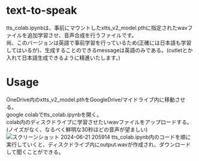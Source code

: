 # text-to-speak
tts_colab.ipynbは、事前にマウントしたxtts_v2_model.pthに指定されたwavファイルを追加学習させ、音声合成を行うファイルです。  
尚、このバージョンは英語で事前学習を行っているため(正確には日本語も学習してはいるが)、生成することのできるmessageは英語のみである。(cutletとか入れて日本語生成できるように精進いたします。)
# Usage
OneDrive内のxtts_v2_model.pthをGoogleDrive/マイドライブ内に移動させる。  
google colabでtts_colab.ipynbを開く。  
colab内のディスクドライブに学習させたいwavファイルをアップロードする。(ノイズがなく、なるべく鮮明な30秒ほどの音声が望ましい)  
![スクリーンショット 2024-06-21 205914](https://github.com/Watayu-silicon/text-to-speak/assets/105160299/4cb971ba-46d9-41cc-8a5e-b644e297cf01)
tts_colab.ipynb内のコードを順に実行していくと、ディスクドライブ内にoutput.wavが作成され、ダウンロードして聞くことができる。
